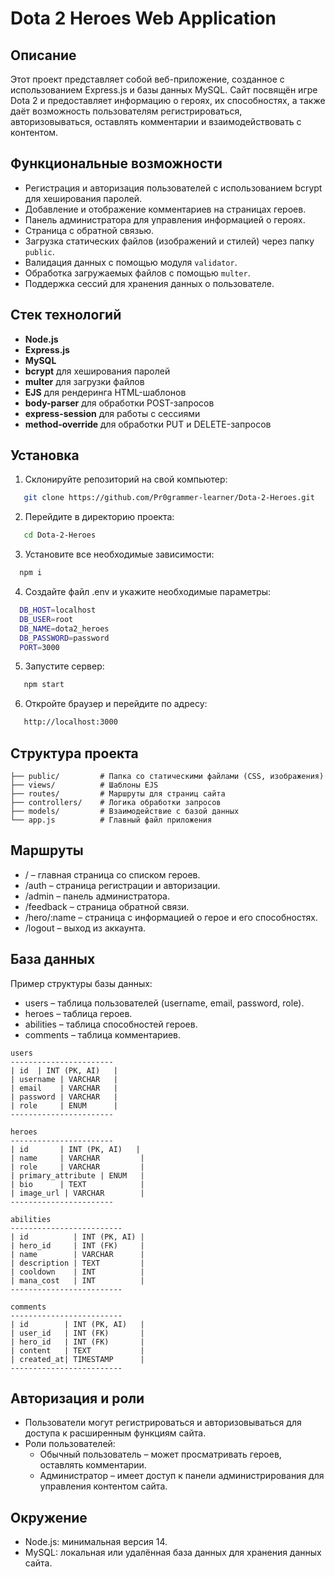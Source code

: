 # Dota 2 Heroes Web Application

## Описание

Этот проект представляет собой веб-приложение, созданное с использованием Express.js и базы данных MySQL. Сайт посвящён игре Dota 2 и предоставляет информацию о героях, их способностях, а также даёт возможность пользователям регистрироваться, авторизовываться, оставлять комментарии и взаимодействовать с контентом.

## Функциональные возможности

- Регистрация и авторизация пользователей с использованием bcrypt для хеширования паролей.
- Добавление и отображение комментариев на страницах героев.
- Панель администратора для управления информацией о героях.
- Страница с обратной связью.
- Загрузка статических файлов (изображений и стилей) через папку `public`.
- Валидация данных с помощью модуля `validator`.
- Обработка загружаемых файлов с помощью `multer`.
- Поддержка сессий для хранения данных о пользователе.

## Стек технологий

- **Node.js**
- **Express.js**
- **MySQL**
- **bcrypt** для хеширования паролей
- **multer** для загрузки файлов
- **EJS** для рендеринга HTML-шаблонов
- **body-parser** для обработки POST-запросов
- **express-session** для работы с сессиями
- **method-override** для обработки PUT и DELETE-запросов

## Установка

1. Склонируйте репозиторий на свой компьютер:

```bash
   git clone https://github.com/Pr0grammer-learner/Dota-2-Heroes.git
```

2. Перейдите в директорию проекта:

```bash
   cd Dota-2-Heroes
```

3. Установите все необходимые зависимости:

```bash
  npm i
```

4. Создайте файл .env и укажите необходимые параметры:

```bash
  DB_HOST=localhost
  DB_USER=root
  DB_NAME=dota2_heroes
  DB_PASSWORD=password
  PORT=3000
```

5. Запустите сервер:

```bash
   npm start
```

6. Откройте браузер и перейдите по адресу:

```bash
   http://localhost:3000
```

## Структура проекта
```plaintext
├── public/         # Папка со статическими файлами (CSS, изображения)
├── views/          # Шаблоны EJS
├── routes/         # Маршруты для страниц сайта
├── controllers/    # Логика обработки запросов
├── models/         # Взаимодействие с базой данных
└── app.js          # Главный файл приложения
```

## Маршруты
- / – главная страница со списком героев.
- /auth – страница регистрации и авторизации.
- /admin – панель администратора.
- /feedback – страница обратной связи.
- /hero/:name – страница с информацией о герое и его способностях.
- /logout – выход из аккаунта.
  
## База данных
Пример структуры базы данных:
+ users – таблица пользователей (username, email, password, role).
+ heroes – таблица героев.
+ abilities – таблица способностей героев.
+ comments – таблица комментариев.
```plaintext
users
-----------------------
| id  | INT (PK, AI)   |
| username | VARCHAR   |
| email    | VARCHAR   |
| password | VARCHAR   |
| role     | ENUM      |
-----------------------

heroes
-----------------------
| id       | INT (PK, AI)   |
| name     | VARCHAR         |
| role     | VARCHAR         |
| primary_attribute | ENUM   |
| bio      | TEXT            |
| image_url | VARCHAR        |
-----------------------

abilities
-------------------------
| id          | INT (PK, AI) |
| hero_id     | INT (FK)     |
| name        | VARCHAR      |
| description | TEXT         |
| cooldown    | INT          |
| mana_cost   | INT          |
-------------------------

comments
-------------------------
| id        | INT (PK, AI)   |
| user_id   | INT (FK)       |
| hero_id   | INT (FK)       |
| content   | TEXT           |
| created_at| TIMESTAMP      |
-------------------------
```

## Авторизация и роли
* Пользователи могут регистрироваться и авторизовываться для доступа к расширенным функциям сайта.
* Роли пользователей:
   * Обычный пользователь – может просматривать героев, оставлять комментарии.
   * Администратор – имеет доступ к панели администрирования для управления контентом сайта.

## Окружение
* Node.js: минимальная версия 14.
* MySQL: локальная или удалённая база данных для хранения данных сайта.
